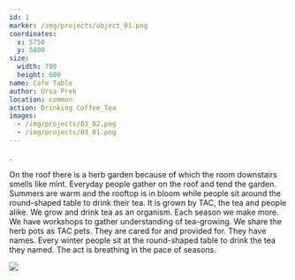 ```yaml
---
id: 1
marker: /img/projects/object_01.png
coordinates:
  x: 5750
  y: 5800
size:
  width: 700
  height: 600
name: Cafe Table
author: Ursa Prek
location: common
action: Drinking Coffee_Tea
images:
  - /img/projects/03_02.png
  - /img/projects/03_01.png
---
```

.

On the roof there is a herb garden because of which the room downstairs smells like mint. Everyday people gather on the roof and tend the garden. Summers are warm and the rooftop is in bloom while people sit around the round-shaped table to drink their tea. It is grown by TAC, the tea and people alike. We grow and drink tea as an organism. Each season we make more. We have workshops to gather understanding of tea-growing. We share the herb pots as TAC pets. They are cared for and provided for. They have names. Every winter people sit at the round-shaped table to drink the tea they named. The act is breathing in the pace of seasons.



![](/img/projects/螢幕快照-2021-07-05-下午6.53.44.png)